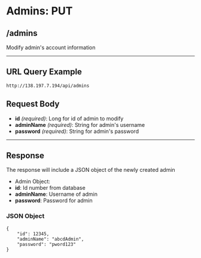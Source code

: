 # Admins: PUT

## /admins

Modify admin's account information

---

## URL Query Example

```
http://138.197.7.194/api/admins
```

## Request Body

- **id** *(required)*: Long for id of admin to modify
- **adminName** *(required)*: String for admin's username
- **password** *(required)*: String for admin's password

---

## Response

The response will include a JSON object of the newly created admin

- Admin Object:
 - **id**: Id number from database
 - **adminName**: Username of admin
 - **password**: Password for admin

### JSON Object

```
{
	"id": 12345,
    "adminName": "abcdAdmin",
	"password": "pword123"
}
```